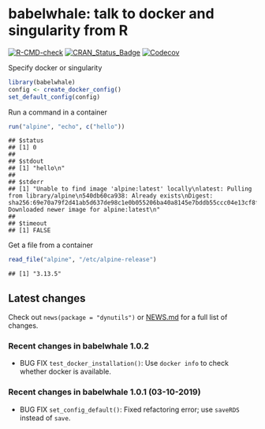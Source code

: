 
# babelwhale: talk to docker and singularity from R

<!-- badges: start -->

[![R-CMD-check](https://github.com/dynverse/babelwhale/workflows/R-CMD-check/badge.svg)](https://github.com/dynverse/babelwhale/actions)
[![CRAN\_Status\_Badge](https://www.r-pkg.org/badges/version/babelwhale)](https://cran.r-project.org/package=babelwhale)
[![Codecov](https://codecov.io/gh/dynverse/babelwhale/branch/master/graph/badge.svg)](https://codecov.io/gh/dynverse/babelwhale)
<!-- badges: end -->

Specify docker or singularity

``` r
library(babelwhale)
config <- create_docker_config()
set_default_config(config)
```

Run a command in a container

``` r
run("alpine", "echo", c("hello"))
```

    ## $status
    ## [1] 0
    ## 
    ## $stdout
    ## [1] "hello\n"
    ## 
    ## $stderr
    ## [1] "Unable to find image 'alpine:latest' locally\nlatest: Pulling from library/alpine\n540db60ca938: Already exists\nDigest: sha256:69e70a79f2d41ab5d637de98c1e0b055206ba40a8145e7bddb55ccc04e13cf8f\nStatus: Downloaded newer image for alpine:latest\n"
    ## 
    ## $timeout
    ## [1] FALSE

Get a file from a container

``` r
read_file("alpine", "/etc/alpine-release")
```

    ## [1] "3.13.5"

## Latest changes

Check out `news(package = "dynutils")` or [NEWS.md](NEWS.md) for a full
list of changes.

<!-- This section gets automatically generated from NEWS.md -->

### Recent changes in babelwhale 1.0.2

-   BUG FIX `test_docker_installation()`: Use `docker info` to check
    whether docker is available.

### Recent changes in babelwhale 1.0.1 (03-10-2019)

-   BUG FIX `set_config_default()`: Fixed refactoring error; use
    `saveRDS` instead of `save`.
